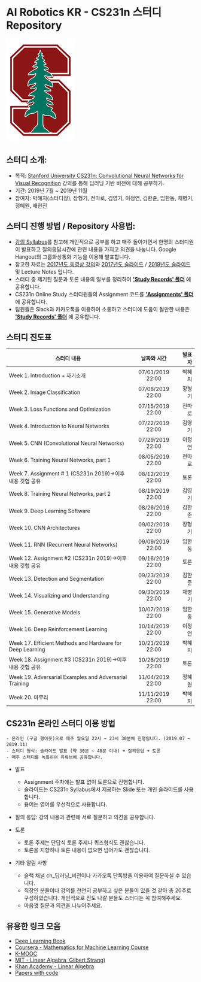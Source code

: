 # AI Robotics KR - CS231n 스터디 Repository

![image_link](https://github.com/ai-robotics-kr/cs231n_study/blob/master/images/stanford_logo.png?raw=true)

## 스터디 소개:
- 목적: [Stanford University CS231n: Convolutional Neural Networks for Visual Recognition](http://cs231n.stanford.edu/) 강의를 통해 딥러닝 기반 비전에 대해 공부하기.
- 기간: 2019년 7월 ~ 2019년 11월
- 참여자: 박혜지(스터디장), 장형기, 전마로, 김영기, 이정연, 김한준, 임한동, 채병기, 정혜원, 배현진

## 스터디 진행 방법 / Repository 사용법:
- [강의 Syllabus](http://cs231n.stanford.edu/syllabus.html)를 참고해 개인적으로 공부를 하고 매주 돌아가면서 한명의 스터디원이 발표하고 질의응답시간에 관련 내용을 가지고 의견을 나눕니다. Google Hangout의 그룹화상통화 기능을 이용해 발표합니다.
- 참고한 자료는 [2017년도 동영상 강의](https://www.youtube.com/playlist?list=PL3FW7Lu3i5JvHM8ljYj-zLfQRF3EO8sYv)와 [2017년도 슬라이드](http://cs231n.stanford.edu/slides/2017/) / [2019년도 슬라이드](http://cs231n.stanford.edu/slides/2019/) 및 Lecture Notes 입니다.
- 스터디 중 제기된 질문과 토론 내용의 일부를 정리하여 **['Study Records' 폴더](https://github.com/ai-robotics-kr/cs231n_study/tree/master/study_records)** 에 공유합니다.
- CS231n Online Study 스터디원들의 Assignment 코드를 **['Assignments' 폴더](https://github.com/ai-robotics-kr/cs231n_study/tree/master/Assignments)** 에 공유합니다.
- 팀원들은 Slack과 카카오톡을 이용하여 소통하고 스터디에 도움이 될만한 내용은 **['Study Records' 폴더](https://github.com/ai-robotics-kr/cs231n_study/tree/master/study_records)** 에 공유합니다.


## 스터디 진도표
|          스터디 내용         |   날짜와 시간     | 발표자 |
| -------------------------- |:---------------:|-----:|
| Week 1. Introduction + 자기소개 |	07/01/2019 22:00 | 박혜지 |
| Week 2. Image Classification | 07/08/2019 22:00 | 장형기 |
| Week 3. Loss Functions and Optimization| 07/15/2019 22:00 | 전마로 |
| Week 4. Introduction to Neural Networks | 07/22/2019 22:00 | 김영기 |
| Week 5. CNN (Convolutional Neural Networks) | 07/29/2019 22:00 | 이정연 |
| Week 6. Training Neural Networks, part 1 | 08/05/2019 22:00 | 전마로 |
| Week 7. Assignment # 1 (CS231n 2019)→이후 내용 깃헙 공유 | 08/12/2019 22:00 | 토론 |
| Week 8. Training Neural Networks, part 2 | 08/19/2019 22:00 | 김영기 |
| Week 9. Deep Learning Software | 08/26/2019 22:00 | 김한준 |
| Week 10. CNN Architectures | 09/02/2019 22:00 |	장형기 |
| Week 11. RNN (Recurrent Neural Networks) | 09/09/2019 22:00 | 임한동 |
| Week 12. Assignment #2 (CS231n 2019)→이후 내용 깃헙 공유 | 09/16/2019 22:00 | 토론 |
| Week 13. Detection and Segmentation |	09/23/2019 22:00 | 김한준 |
| Week 14. Visualizing and Understanding | 09/30/2019 22:00 | 채병기 |
| Week 15. Generative Models | 10/07/2019 22:00 | 임한동 |
| Week 16. Deep Reinforcement Learning | 10/14/2019 22:00 | 이정연 |
| Week 17. Efficient Methods and Hardware for Deep Learning | 10/21/2019 22:00 | 박혜지 |
| Week 18. Assignment #3 (CS231n 2019)→이후 내용 깃헙 공유 | 10/28/2019 22:00 | 토론 |
| Week 19. Adversarial Examples and Adversarial Training | 11/04/2019 22:00 | 정혜원 |
| Week 20. 마무리 | 11/11/2019 22:00 | 박혜지 |

## CS231n 온라인 스터디 이용 방법
```
- 온라인 (구글 행아웃)으로 매주 월요일 22시 ~ 23시 30분에 진행됩니다. (2019.07 ~ 2019.11)
- 스터디 형식: 슬라이드 발표 (약 30분 ~ 40분 이내) + 질의응답 + 토론 
- 매주 스터디를 녹화하여 유튜브에 공유합니다.
```
- 발표
  - Assignment 주차에는 발표 없이 토론으로 진행합니다.
  - 슬라이드는 CS231n Syllabus에서 제공하는 Slide 또는 개인 슬라이드를 사용합니다.
  - 용어는 영어를 우선적으로 사용합니다.

- 질의 응답: 강의 내용과 관련해 서로 질문하고 의견을 공유합니다.

- 토론
  - 토론 주제는 단답식 토론 주제나 퀴즈형식도 괜찮습니다.
  - 토론을 지향하나 토론 내용이 없으면 넘어가도 괜찮습니다.

- 기타 알림 사항
  - 슬랙 채널 ch_딥러닝_비전이나 카카오톡 단톡방을 이용하여 질문하실 수 있습니다.
  - 직장인 분들이나 강의를 천천히 공부하고 싶은 분들이 있을 것 같아 총 20주로 구성하였습니다. 개인적으로 진도 나갈 분들도 스터디는 꼭 참여해주세요.
  - 마음껏 질문과 의견을 나누어주세요.

## 유용한 링크 모음
- [Deep Learning Book](http://www.deeplearningbook.org/)
- [Coursera - Mathematics for Machine Learning Course](https://www.coursera.org/specializations/mathematics-machine-learning)
- [K-MOOC](http://www.kmooc.kr/)
- [MIT - Linear Algebra, Gilbert Strang)](https://www.youtube.com/watch?v=ZK3O402wf1c&list=PLE7DDD91010BC51F8)
- [Khan Academy - Linear Algebra](https://www.khanacademy.org/math/linear-algebra)
- [Papers with code](https://paperswithcode.com/)
